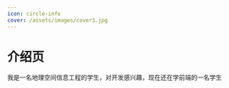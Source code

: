 ```yaml
---
icon: circle-info
cover: /assets/images/cover3.jpg
---
```


# 介绍页

我是一名地理空间信息工程的学生，对开发感兴趣，现在还在学前端的一名学生
